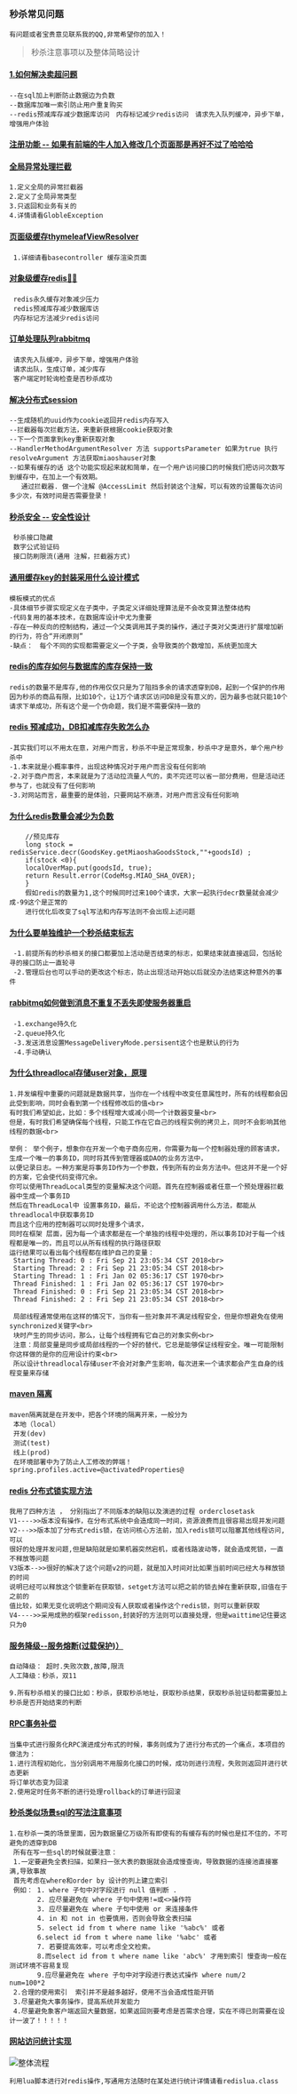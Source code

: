 ### 秒杀常见问题

    有问题或者宝贵意见联系我的QQ,非常希望你的加入！
    
> 秒杀注意事项以及整体简略设计
####  [1.如何解决卖超问题]() 
    --在sql加上判断防止数据边为负数 
    --数据库加唯一索引防止用户重复购买
    --redis预减库存减少数据库访问　内存标记减少redis访问　请求先入队列缓冲，异步下单，增强用户体验
    
####  [注册功能 -- 如果有前端的牛人加入修改几个页面那是再好不过了哈哈哈]() 
####  [全局异常处理拦截]()
    1.定义全局的异常拦截器
    2.定义了全局异常类型
    3.只返回和业务有关的
    4.详情请看GlobleException

####  [页面级缓存thymeleafViewResolver]()
     1.详细请看basecontroller 缓存渲染页面
####  [对象级缓存redis🙋🐓]()
     redis永久缓存对象减少压力
     redis预减库存减少数据库访
     内存标记方法减少redis访问
#### [订单处理队列rabbitmq]()
     请求先入队缓冲，异步下单，增强用户体验
     请求出队，生成订单，减少库存
     客户端定时轮询检查是否秒杀成功 
#### [解决分布式session]()
    --生成随机的uuid作为cookie返回并redis内存写入 
    --拦截器每次拦截方法，来重新获根据cookie获取对象
    --下一个页面拿到key重新获取对象
    --HandlerMethodArgumentResolver 方法 supportsParameter 如果为true 执行 resolveArgument 方法获取miaoshauser对象
    --如果有缓存的话 这个功能实现起来就和简单，在一个用户访问接口的时候我们把访问次数写到缓存中，在加上一个有效期。
       通过拦截器. 做一个注解 @AccessLimit 然后封装这个注解，可以有效的设置每次访问多少次，有效时间是否需要登录！
#### [秒杀安全 -- 安全性设计]()
     秒杀接口隐藏
     数字公式验证码
     接口防刷限流(通用 注解，拦截器方式)
#### [通用缓存key的封装采用什么设计模式]()
    模板模式的优点
    -具体细节步骤实现定义在子类中，子类定义详细处理算法是不会改变算法整体结构
    -代码复用的基本技术，在数据库设计中尤为重要
    -存在一种反向的控制结构，通过一个父类调用其子类的操作，通过子类对父类进行扩展增加新的行为，符合“开闭原则”
    -缺点：　每个不同的实现都需要定义一个子类，会导致类的个数增加，系统更加庞大
#### [redis的库存如何与数据库的库存保持一致]()
    redis的数量不是库存,他的作用仅仅只是为了阻挡多余的请求透穿到DB，起到一个保护的作用
    因为秒杀的商品有限，比如10个，让1万个请求区访问DB是没有意义的，因为最多也就只能10个
    请求下单成功，所有这个是一个伪命题，我们是不需要保持一致的
#### [redis 预减成功，DB扣减库存失败怎么办]()
    
    -其实我们可以不用太在意，对用户而言，秒杀不中是正常现象，秒杀中才是意外，单个用户秒杀中
    -1.本来就是小概率事件，出现这种情况对于用户而言没有任何影响
    -2.对于商户而言，本来就是为了活动拉流量人气的，卖不完还可以省一部分费用，但是活动还参与了，也就没有了任何影响
    -3.对网站而言，最重要的是体验，只要网站不崩溃，对用户而言没有任何影响
#### [为什么redis数量会减少为负数]()  
        //预见库存
        long stock = redisService.decr(GoodsKey.getMiaoshaGoodsStock,""+goodsId) ;
		if(stock <0){
	    localOverMap.put(goodsId, true);
		return Result.error(CodeMsg.MIAO_SHA_OVER);
		}
		假如redis的数量为1,这个时候同时过来100个请求，大家一起执行decr数量就会减少成-99这个是正常的
		进行优化后改变了sql写法和内存写法则不会出现上述问题
#### [为什么要单独维护一个秒杀结束标志]()  		
     -1.前提所有的秒杀相关的接口都要加上活动是否结束的标志，如果结束就直接返回，包括轮寻的接口防止一直轮寻
     -2.管理后台也可以手动的更改这个标志，防止出现活动开始以后就没办法结束这种意外的事件
     
#### [rabbitmq如何做到消息不重复不丢失即使服务器重启]()
     -1.exchange持久化
     -2.queue持久化
     -3.发送消息设置MessageDeliveryMode.persisent这个也是默认的行为
     -4.手动确认
#### [为什么threadlocal存储user对象，原理]()
    1.并发编程中重要的问题就是数据共享，当你在一个线程中改变任意属性时，所有的线程都会因此受到影响，同时会看到第一个线程修改后的值<br>
    有时我们希望如此，比如：多个线程增大或减小同一个计数器变量<br>
    但是，有时我们希望确保每个线程，只能工作在它自己的线程实例的拷贝上，同时不会影响其他线程的数据<br>
    
    举例： 举个例子，想象你在开发一个电子商务应用，你需要为每一个控制器处理的顾客请求，生成一个唯一的事务ID，同时将其传到管理器或DAO的业务方法中，
    以便记录日志。一种方案是将事务ID作为一个参数，传到所有的业务方法中。但这并不是一个好的方案，它会使代码变得冗余。   
    你可以使用ThreadLocal类型的变量解决这个问题。首先在控制器或者任意一个预处理器拦截器中生成一个事务ID
    然后在ThreadLocal中 设置事务ID，最后，不论这个控制器调用什么方法，都能从threadlocal中获取事务ID
    而且这个应用的控制器可以同时处理多个请求，
    同时在框架 层面，因为每一个请求都是在一个单独的线程中处理的，所以事务ID对于每一个线程都是唯一的，而且可以从所有线程的执行路径获取
    运行结果可以看出每个线程都在维护自己的变量：
     Starting Thread: 0 : Fri Sep 21 23:05:34 CST 2018<br>
     Starting Thread: 2 : Fri Sep 21 23:05:34 CST 2018<br>
     Starting Thread: 1 : Fri Jan 02 05:36:17 CST 1970<br>
     Thread Finished: 1 : Fri Jan 02 05:36:17 CST 1970<br>
     Thread Finished: 0 : Fri Sep 21 23:05:34 CST 2018<br>
     Thread Finished: 2 : Fri Sep 21 23:05:34 CST 2018<br>
     
     局部线程通常使用在这样的情况下，当你有一些对象并不满足线程安全，但是你想避免在使用synchronized关键字<br>
     块时产生的同步访问，那么，让每个线程拥有它自己的对象实例<br>
     注意：局部变量是同步或局部线程的一个好的替代，它总是能够保证线程安全。唯一可能限制你这样做的是你的应用设计约束<br>
     所以设计threadlocal存储user不会对对象产生影响，每次进来一个请求都会产生自身的线程变量来存储
#### [maven 隔离]()
    maven隔离就是在开发中，把各个环境的隔离开来，一般分为 
     本地（local）
     开发(dev)
     测试(test)
     线上(prod)
     在环境部署中为了防止人工修改的弊端！ spring.profiles.active=@activatedProperties@
#### [redis 分布式锁实现方法]()
    我用了四种方法 ， 分别指出了不同版本的缺陷以及演进的过程 orderclosetask
    V1---->>版本没有操作，在分布式系统中会造成同一时间，资源浪费而且很容易出现并发问题
    V2--->>版本加了分布式redis锁，在访问核心方法前，加入redis锁可以阻塞其他线程访问,可以
    很好的处理并发问题,但是缺陷就是如果机器突然宕机，或者线路波动等，就会造成死锁，一直
    不释放等问题
    V3版本-->>很好的解决了这个问题v2的问题，就是加入时间对比如果当前时间已经大与释放锁的时间
    说明已经可以释放这个锁重新在获取锁，setget方法可以把之前的锁去掉在重新获取,旧值在于之前的
    值比较，如果无变化说明这个期间没有人获取或者操作这个redis锁，则可以重新获取
    V4---->>采用成熟的框架redisson,封装好的方法则可以直接处理，但是waittime记住要这只为0
#### [服务降级--服务熔断(过载保护)）]()
    自动降级： 超时.失败次数,故障,限流
    人工降级：秒杀，双11
    
    9.所有秒杀相关的接口比如：秒杀，获取秒杀地址，获取秒杀结果，获取秒杀验证码都需要加上
    秒杀是否开始结束的判断
#### [RPC事务补偿]()
    当集中式进行服务化RPC演进成分布式的时候，事务则成为了进行分布式的一个痛点，本项目的做法为：
    1.进行流程初始化，当分别调用不用服务化接口的时候，成功则进行流程，失败则返回并进行状态更新
    将订单状态变为回滚
    2.使用定时任务不断的进行处理rollback的订单进行回滚
    
#### [秒杀类似场景sql的写法注意事项]()
    1.在秒杀一类的场景里面，因为数据量亿万级所有即使有的有缓存有的时候也是扛不住的，不可避免的透穿到DB
     所有在写一些sql的时候就要注意：
     1.一定要避免全表扫描，如果扫一张大表的数据就会造成慢查询，导致数据的连接池直接塞满,导致事故
     首先考虑在where和order by 设计的列上建立索引
     例如： 1. where 子句中对字段进行 null 值判断 . 
           2. 应尽量避免在 where 子句中使用!=或<>操作符 
           3. 应尽量避免在 where 子句中使用 or 来连接条件
           4. in 和 not in 也要慎用，否则会导致全表扫描
           5. select id from t where name like '%abc%' 或者
           6.select id from t where name like '%abc' 或者
           7. 若要提高效率，可以考虑全文检索。 
           8.而select id from t where name like 'abc%' 才用到索引 慢查询一般在测试环境不容易复现
           9.应尽量避免在 where 子句中对字段进行表达式操作 where num/2  num=100*2
     2.合理的使用索引  索引并不是越多越好，使用不当会造成性能开销
     3.尽量避免大事务操作，提高系统并发能力
     4.尽量避免象客户端返回大量数据，如果返回则要考虑是否需求合理，实在不得已则需要在设计一波了！！！！！
  
#### [网站访问统计实现]()

   ![整体流程](https://raw.githubusercontent.com/qiurunze123/imageall/master/count.png)
   
    利用lua脚本进行对redis操作,写通用方法随时在某处进行统计详情请看redislua.class